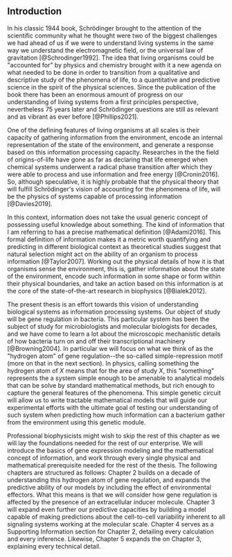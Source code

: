 ## Introduction

In his classic 1944 book, Schrödinger brought to the attention of the scientific
community what he thought were two of the biggest challenges we had ahead of us
if we were to understand living systems in the same way we understand the
electromagnetic field, or the universal law of gravitation [@Schrodinger1992].
The idea that living organisms could be "accounted for" by physics and chemistry
brought with it a new agenda on what needed to be done in order to transition
from a qualitative and descriptive study of the phenomena of life, to a
quantitative and predictive science in the spirit of the physical sciences.
Since the publication of the book there has been an enormous amount of progress
on our understanding of living systems from a first principles perspective,
nevertheless 75 years later and Schrödinger questions are still as relevant and
as vibrant as ever before [@Phillips2021]. 

One of the defining features of living organisms at all scales is their capacity
of gathering information from the environment, encode an internal representation
of the state of the environment, and generate a response based on this
information processing capacity. Researches in the the field of origins-of-life
have gone as far as declaring that life emerged when chemical systems underwent
a radical phase transition after which they were able to process and use
information and free energy [@Cronin2016]. So, although speculative, it is
highly probable that the physical theory that will fulfill Schrödinger's vision
of accounting for the phenomena of life, will be the physics of systems capable
of processing information [@Davies2019].

In this context, information does not take the usual generic concept of
possessing useful knowledge about something. The kind of information that I am
referring to has a precise mathematical definition [@Adami2016]. This formal
definition of information makes it a metric worth quantifying and predicting in
different biological context as theoretical studies suggest that natural
selection might act on the ability of an organism to process information
[@Taylor2007]. Working out the physical details of how it is that organisms
sense the environment, this is, gather information about the state of the
environment, encode such information in some shape or form within their physical
boundaries, and take an action based on this information is at the core of the
state-of-the-art research in biophysics [@Bialek2012].

The present thesis is an effort towards this vision of understanding biological
systems as information processing systems. Our object of study will be gene
regulation in bacteria. This particular system has been the subject of study for
microbiologists and molecular biologists for decades, and we have come to learn
a lot about the microscopic mechanistic details of how bacteria turn on and off
their transcriptional machinery [@Browning2004]. In particular we will focus on
what we think of as the "hydrogen atom" of gene regulation--the so-called
simple-repression motif (more on that in the next section). In physics, calling
something the hydrogen atom of $X$ means that for the area of study $X$, this
"something" represents the a system simple enough to be amenable to analytical
models that can be solve by standard mathematical methods, but rich enough to
capture the general features of the phenomena. This simple genetic circuit will
allow us to write tractable mathematical models that will guide our experimental
efforts with the ultimate goal of testing our understanding of such system when
predicting how much information can a bacterium gather from the environment 
using this genetic module.

Professional biophysicists might wish to skip the rest of this chapter as we
will lay the foundations needed for the rest of our enterprise. We will
introduce the basics of gene expression modeling and the mathematical concept of
information, and work through every single physical and mathematical
prerequisite needed for the rest of the thesis. The following chapters are
structured as follows: Chapter 2 builds on a decade of understanding this
hydrogen atom of gene regulation, and expands the predictive ability of our
models by including the effect of environmental effectors. What this means is
that we will consider how gene regulation is affected by the presence of an
extracellular inducer molecule. Chapter 3 will expand even further our
predictive capacities by building a model capable of making predictions about
the cell-to-cell variability inherent to all signaling systems working at the
molecular scale. Chapter 4 serves as a Supporting Information section for
Chapter 2, detailing every calculation and every inference. Likewise, Chapter 5
expands the on Chapter 3, explaining every technical detail.
